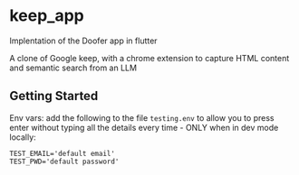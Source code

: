 # keep_app

Implentation of the Doofer app in flutter

A clone of Google keep, with a chrome extension to capture HTML content and semantic search from an LLM

## Getting Started

Env vars: add the following to the file `testing.env` to allow you to press enter without typing all the details every time - ONLY when in dev mode locally:
```
TEST_EMAIL='default email'
TEST_PWD='default password'
```
